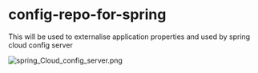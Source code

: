 # config-repo-for-spring
This will be used to externalise application properties and used by spring cloud config server

![spring_Cloud_config_server.png](https://github.com/piymundada/config-repo-for-spring/tree/master/spring_Cloud_config_server.png)
